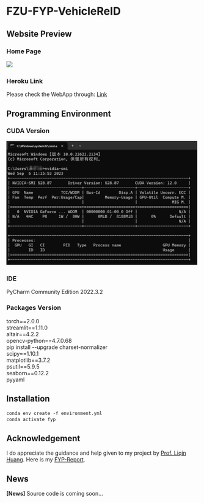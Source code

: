 # FZU-FYP-VehicleReID

## Website Preview
### Home Page
<img src="figs/homepage.gif" width="900">

### Heroku Link
Please check the WebApp through: [Link](http://itlab.fzu.edu.cn/gzl/ZhuanJi/TeacherInfo2.aspx?No=T96022)

## Programming Environment
### CUDA Version
<img src="figs/nvidia-smi.png" width="500">

### IDE
PyCharm Community Edition 2022.3.2

### Packages Version
torch==2.0.0  
streamlit==1.11.0  
altair==4.2.2  
opencv-python==4.7.0.68  
pip install --upgrade charset-normalizer  
scipy==1.10.1    
matplotlib==3.7.2  
psutil==5.9.5  
seaborn==0.12.2  
pyyaml

## Installation

```
conda env create -f environment.yml
conda activate fyp
```

## Acknowledgement
I do appreciate the guidance and help given to my project by [Prof. Liqin Huang](http://itlab.fzu.edu.cn/gzl/ZhuanJi/TeacherInfo2.aspx?No=T96022). Here is my [FYP-Report](https://drive.google.com/file/d/1jbUqSOgpFriuA3PUO2qAShqfJPhx5nD1/view?usp=drive_link).

## News
**[News]** Source code is coming soon...
